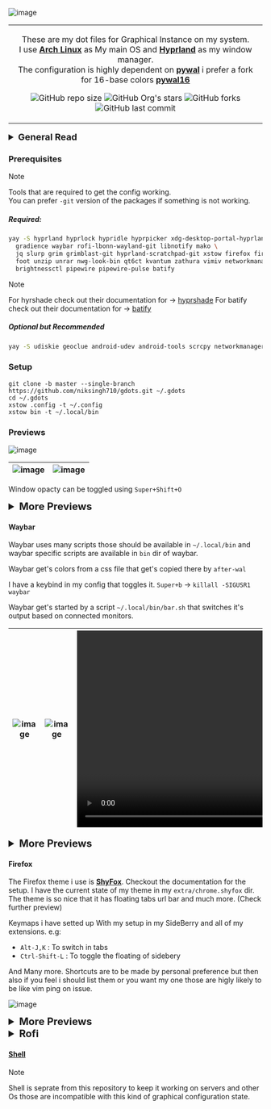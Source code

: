 <p align="center" style="color:grey">

![image](https://github.com/niksingh710/gdots/assets/60490474/d8c152e5-8f4e-4b78-a386-31531584881f)

<div align="center">
<table>
<tbody>
<td align="center">
<img width="2000" height="0"><br>

These are my dot files for Graphical Instance on my system.<br>
I use **[Arch Linux](https://archlinux.org)** as My main OS and **[Hyprland](https://hyprland.org)** as my window manager.<br>
The configuration is highly dependent on **[pywal](https://github.com/dylanaraps/pywal)** i prefer a fork for 16-base colors **[pywal16](https://github.com/eylles/pywal16)** <br>

![GitHub repo size](https://img.shields.io/github/repo-size/niksingh710/gdots)
![GitHub Org's stars](https://img.shields.io/github/stars/niksingh710%2Fgdots)
![GitHub forks](https://img.shields.io/github/forks/niksingh710/gdots)
![GitHub last commit](https://img.shields.io/github/last-commit/niksingh710/gdots)

<img width="2000" height="0">
</td>
</tbody>
</table>
</div>
</p>

<details>
  <summary style="font-weight:bold;font-size:18px;">General Read</summary>

**If you are Reading this, you are probably interested in my dotfiles.<br> I have a few things to say before you start using them.**

> [!Note]
> I use autologin via `~/.zprofile`

```zsh
# Ensures me getting auto logged in into Hyprland
check() {
command -v "$1" &>/dev/null
}

check center-align && {
echo "$USER" | center-align
}

check Hyprland && {
pgrep -x Hyprland &>/dev/null || Hyprland &>/dev/null
} || {
echo "Hyprland Not found will not launch it as GUI instance"
}
```

<div align="center">
<table>
<tbody>
<td align="center">
<img width="2000" height="0"><br>

> <small>**GTK**: adw-gtk3 (gradience for colors) **KDE/QT**: Kvantum (pywal theme) <br> > [nwg-look-bin,qt6ct] </small><br>

<img width="2000" height="0">
</td>
</tbody>
</table>
</div>
</p>

- **Stow** : Stow is the tool i prefer to manage my dot files (i use `xstow` to be exact but it shouldn't matter).

  ```bash
  stow ./dir -t <target dir>
  ```

  e.g

  ```bash
  stow .config -t ~/.config
  ```

  Will create softlinks to all the dir inside repos `.config` to `~/.config/`

- **Pywal** : As i have mentioned earlier i use a pywal fork. It provides a 16 base color scheme.

  **pywal16** provides `.lighten(val%)` and `.darken(val%)` to lighten or darken the colors.
  I use them in my templates so normal `pywal` won't work here.

  ```bash
  wal -a 92 --cols16 darken --recursive -i ./path/to/wallpaper/or/dir -o after-wal
  ```

  <sub>You can check about `wal` command args by doing `wal --help`<sub>

  I want to grab your attention here for the `after-wal` script.

  - **after-wal** : This will be executed after wal command is executed. <br>
    The `wal` command will generate all the color schemes from the `~/.config/wal/templates/` dir and place them in `~/.cache/wal`.<br>
    It is the after wal command that places the color schemes in the right place and does the right thing.<br>
    e.g
    - It copies `colors-waybar.css` to `~/.config/waybar/colors.css` (this file is in .gitignore)
    - It copies kvantum theme with a name of `pywal` also takes care for dir creation.
    - It copies gradience theme with a name of `pywal` also takes care for dir creation.
    - It copies background image for firefox to `~/.mozilla/firefox/xxxx.default/chrome/`<br>
      This is acheived by placing a `bg` named file in the `mozilla` dir and then finding the file by using `fd` command and placing `wallpaper.png` to that dir
    - It generates a blurred version fo the wallpaper with name `~/.cache/wal-blurr.png`

  After executing stow you will find this command in you `~/.local/bin` dir.

</details>

### Prerequisites

> [!Note]
> Tools that are required to get the config working.<br>
> You can prefer `-git` version of the packages if something is not working.

##### Required:

```bash
yay -S hyprland hyprlock hypridle hyprpicker xdg-desktop-portal-hyprland hyprshade \
  gradience waybar rofi-lbonn-wayland-git libnotify mako \
  jq slurp grim grimblast-git hyprland-scratchpad-git xstow firefox firefox-pwa-bin \
  foot unzip unrar nwg-look-bin qt6ct kvantum zathura vimiv networkmanager bluez-utils \
  brightnessctl pipewire pipewire-pulse batify
```

> [!Note]
> For hyrshade check out their documentation for -> [hyprshade](https://github.com/loqusion/hyprshade)
> For batify check out their documentation for -> [batify](https://github.com/Ventto/batify)

##### Optional but Recommended

```bash
yay -S udiskie geoclue android-udev android-tools scrcpy networkmanager-dmenu-git kdeconnect mpv
```

### Setup

```
git clone -b master --single-branch https://github.com/niksingh710/gdots.git ~/.gdots
cd ~/.gdots
xstow .config -t ~/.config
xstow bin -t ~/.local/bin
```

### Previews

![image](https://github.com/niksingh710/gdots/assets/60490474/2abeda48-1349-4226-b46e-35e74dc4992f)

| ![image](https://github.com/niksingh710/gdots/assets/60490474/2abeda48-1349-4226-b46e-35e74dc4992f) | ![image](https://github.com/niksingh710/gdots/assets/60490474/3f5b2ac4-f27f-4363-980a-7c2a45eb2e91) |
| --------------------------------------------------------------------------------------------------- | --------------------------------------------------------------------------------------------------- |

Window opacty can be toggled using `Super+Shift+O`

<details>
  <summary style="font-size: 20px; font-weight: bold;"> More Previews </summary>

<video autoplay loop width="720" src="https://github.com/niksingh710/gdots/assets/60490474/5d53a696-e7cb-470e-bc76-f302a078bf8a"></video>

<video autoplay loop width="720" src="https://github.com/niksingh710/gdots/assets/60490474/b2ed9c4e-e971-4983-84a5-742e88c38ad5"></video>

</details>

#### Waybar

Waybar uses many scripts those should be available in `~/.local/bin` and waybar specific scripts are available in `bin` dir of waybar.

Waybar get's colors from a css file that get's copied there by `after-wal`

I have a keybind in my config that toggles it. `Super+b` -> `killall -SIGUSR1 waybar`

Waybar get's started by a script `~/.local/bin/bar.sh` that switches it's output based on connected monitors.

| ![image](https://github.com/niksingh710/gdots/assets/60490474/e6819215-54de-499d-bbd0-85742bdddf3f) | ![image](https://github.com/niksingh710/gdots/assets/60490474/2870a9e6-b6d6-4a07-8ab9-580858a6f628) | <video height="390" autoplay loop src="https://github.com/niksingh710/gdots/assets/60490474/7dbaf637-1ffd-4437-8eb2-489737ef6ee0"></video> |
| --------------------------------------------------------------------------------------------------- | --------------------------------------------------------------------------------------------------- | ------------------------------------------------------------------------------------------------------------------------------------------ |

<details>
  <summary style="font-size: 20px; font-weight: bold;"> More Previews </summary>

| <video height="1080" autoplay loop src="https://github.com/niksingh710/gdots/assets/60490474/7dbaf637-1ffd-4437-8eb2-489737ef6ee0">""</video> | Update Tooltip Preview ![image](https://github.com/niksingh710/gdots/assets/60490474/b55509a2-3cb2-4e32-9e73-62503689b2cf) |
| --------------------------------------------------------------------------------------------------------------------------------------------- | ---------------------------------------------------------------------------------------------------------------------------- |

</details>

#### Firefox

The Firefox theme i use is **[ShyFox](https://github.com/Naezr/ShyFox)**.
Checkout the documentation for the setup.
I have the current state of my theme in my `extra/chrome.shyfox` dir.
The theme is so nice that it has floating tabs url bar and much more. (Check further preview)

Keymaps i have setted up With my setup in my SideBerry and all of my extensions.
e.g:

- `Alt-J,K` : To switch in tabs
- `Ctrl-Shift-L` : To toggle the floating of sidebery

And Many more. Shortcuts are to be made by personal preference but then also if you feel i should list them or you want my one those are higly likely to be like vim ping on issue.

![image](https://github.com/niksingh710/gdots/assets/60490474/9cfed420-ef64-4d98-8e20-ff0ab1fa7b29)

<details>
  <summary style="font-size: 20px; font-weight: bold;"> More Previews </summary>

<video width="720" autoplay loop src="https://github.com/niksingh710/gdots/assets/60490474/ade74632-e7b3-4706-82de-1c46e8dddec8"></video>

| ![image](https://github.com/niksingh710/gdots/assets/60490474/6e4671bf-2c02-48a0-b210-471ac5c68944) | ![image](https://github.com/niksingh710/gdots/assets/60490474/58c9449c-0158-4db9-9406-34af8221f51a) |
| --------------------------------------------------------------------------------------------------- | --------------------------------------------------------------------------------------------------- |

![image](https://github.com/niksingh710/gdots/assets/60490474/acbc83be-364b-4eea-9d56-5ff72d72ce34)

</details>

<details>
  <summary style="font-size: 20px; font-weight: bold;">Rofi</summary>

| ![image](https://github.com/niksingh710/gdots/assets/60490474/52eddafd-9227-4d99-becc-5942ecd556db) | ![image](https://github.com/niksingh710/gdots/assets/60490474/46531dc3-f76f-499d-ad98-c085e77fbf5b) |
| --------------------------------------------------------------------------------------------------- | --------------------------------------------------------------------------------------------------- |

</details>

<p align="center" style="color:grey">

#### [Shell](https://github.com/niksingh710/cli)

> [!Note]
> Shell is seprate from this repository to keep it working on servers and other Os those are incompatible with this kind of graphical configuration state.

</p>
